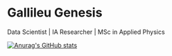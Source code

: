 # Gallileu Genesis
Data Scientist | IA Researcher | MSc in Applied Physics

[![Anurag's GitHub stats](https://github-readme-stats.vercel.app/api?username=gallileugenesis)](https://github.com/gallileugenesis/github-readme-stats)
 
